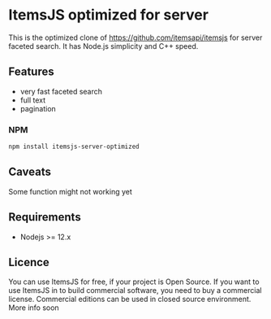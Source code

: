 # ItemsJS optimized for server 

This is the optimized clone of https://github.com/itemsapi/itemsjs for server faceted search.
It has Node.js simplicity and C++ speed.

## Features

- very fast faceted search
- full text
- pagination

### NPM

```bash
npm install itemsjs-server-optimized
```

## Caveats

Some function might not working yet

## Requirements

- Nodejs >= 12.x

## Licence

You can use ItemsJS for free, if your project is Open Source. If you want to use ItemsJS in to build commercial software, you need to buy a commercial license.
Commercial editions can be used in closed source environment. More info soon
